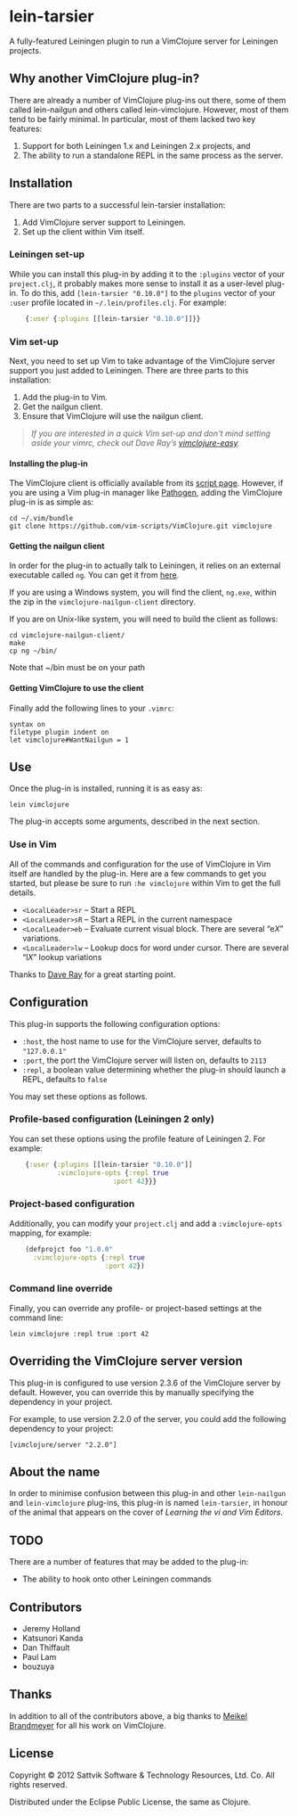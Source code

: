 # lein-tarsier

A fully-featured Leiningen plugin to run a VimClojure server for Leiningen
projects.

## Why another VimClojure plug-in?

There are already a number of VimClojure plug-ins out there, some of them
called lein-nailgun and others called lein-vimclojure.  However, most of them
tend to be fairly minimal.  In particular, most of them lacked two key features:

1. Support for both Leiningen 1.x and Leiningen 2.x projects, and
2. The ability to run a standalone REPL in the same process as the server.

## Installation

There are two parts to a successful lein-tarsier installation:

1. Add VimClojure server support to Leiningen.
2. Set up the client within Vim itself.

### Leiningen set-up

While you can install this plug-in by adding it to the `:plugins` vector of
your `project.clj`, it probably makes more sense to install it as a user-level
plug-in.  To do this, add `[lein-tarsier "0.10.0"]` to the `plugins` vector of
your `:user` profile located in `~/.lein/profiles.clj`.  For example:

```clj
    {:user {:plugins [[lein-tarsier "0.10.0"]]}}
```

### Vim set-up

Next, you need to set up Vim to take advantage of the VimClojure server support
you just added to Leiningen.  There are three parts to this installation:

1. Add the plug-in to Vim.
2. Get the nailgun client.
3. Ensure that VimClojure will use the nailgun client.

> _If you are interested in a quick Vim set-up and don't mind setting aside your
> vimrc, check out Dave Ray’s [vimclojure-easy][easy]._

[easy]: https://github.com/daveray/vimclojure-easy "VimClojure - Easy Peasy Lemon Squeezy"

#### Installing the plug-in

The VimClojure client is officially available from its [script
page][vimscript].  However, if you are using a Vim plug-in manager like
[Pathogen][pathogen], adding the VimClojure plug-in is as simple as:

    cd ~/.vim/bundle
    git clone https://github.com/vim-scripts/VimClojure.git vimclojure

[vimscript]: http://www.vim.org/scripts/script.php?script_id=2501 "VimClojure on vim.org"
[pathogen]: https://github.com/tpope/vim-pathogen "Tim Pope's excellent vim-pathogen"

#### Getting the nailgun client

In order for the plug-in to actually talk to Leiningen, it relies on an
external executable called `ng`.  You can get it from [here][ngzip].

If you are using a Windows system, you will find the client, `ng.exe`, within
the zip in the `vimclojure-nailgun-client` directory.

If you are on Unix-like system, you will need to build the client as follows:

    cd vimclojure-nailgun-client/
    make
    cp ng ~/bin/

Note that ~/bin must be on your path

[ngzip]: http://kotka.de/projects/vimclojure/vimclojure-nailgun-client-2.3.0.zip "vimclojure-nailgun-client-2.3.0.zip"

#### Getting VimClojure to use the client

Finally add the following lines to your `.vimrc`:

    syntax on
    filetype plugin indent on
    let vimclojure#WantNailgun = 1

## Use

Once the plug-in is installed, running it is as easy as:

    lein vimclojure

The plug-in accepts some arguments, described in the next section.

### Use in Vim

All of the commands and configuration for the use of VimClojure in Vim itself
are handled by the plug-in. Here are a few commands to get you started, but
please be sure to run `:he vimclojure` within Vim to get the full details.

 * `<LocalLeader>sr` – Start a REPL
 * `<LocalLeader>sR` – Start a REPL in the current namespace
 * `<LocalLeader>eb` – Evaluate current visual block. There are several “e*X*” variations.
 * `<LocalLeader>lw` – Lookup docs for word under cursor. There are several “l*X*” lookup variations

Thanks to [Dave Ray][tame] for a great starting point.

[tame]: http://blog.darevay.com/2010/10/how-i-tamed-vimclojure/ "How I Tamed VimClojure"

## Configuration

This plug-in supports the following configuration options:

* `:host`, the host name to use for the VimClojure server, defaults to
  `"127.0.0.1"`
* `:port`, the port the VimClojure server will listen on, defaults to `2113`
* `:repl`, a boolean value determining whether the plug-in should launch a
  REPL, defaults to `false`

You may set these options as follows.

### Profile-based configuration (Leiningen 2 only)

You can set these options using the profile feature of Leiningen 2.  For
example:

```clj
    {:user {:plugins [[lein-tarsier "0.10.0"]]
            :vimclojure-opts {:repl true
	                      :port 42}}}
```

### Project-based configuration

Additionally, you can modify your `project.clj` and add a `:vimclojure-opts`
mapping, for example:

```clj
    (defprojct foo "1.0.0"
      :vimclojure-opts {:repl true
                        :port 42})
```

### Command line override

Finally, you can override any profile- or project-based settings at the command line:

    lein vimclojure :repl true :port 42

## Overriding the VimClojure server version

This plug-in is configured to use version 2.3.6 of the VimClojure server by
default.  However, you can override this by manually specifying the dependency
in your project.

For example, to use version 2.2.0 of the server, you could add the following
dependency to your project:

    [vimclojure/server "2.2.0"]

## About the name

In order to minimise confusion between this plug-in and other `lein-nailgun`
and `lein-vimclojure` plug-ins, this plug-in is named `lein-tarsier`, in honour
of the animal that appears on the cover of _Learning the vi and Vim Editors_.

## TODO

There are a number of features that may be added to the plug-in:

* The ability to hook onto other Leiningen commands

## Contributors

* Jeremy Holland
* Katsunori Kanda
* Dan Thiffault
* Paul Lam
* bouzuya

## Thanks

In addition to all of the contributors above, a big thanks to [Meikel
Brandmeyer][mb] for all his work on VimClojure.

[mb]: http://kotka.de/ "Software – Made in Germany"

## License

Copyright © 2012 Sattvik Software & Technology Resources, Ltd. Co.
All rights reserved.

Distributed under the Eclipse Public License, the same as Clojure.
